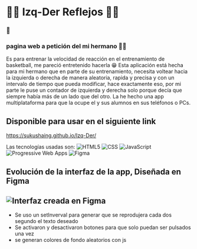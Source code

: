 # 🏃‍♀️ Izq-Der Reflejos 🏃‍♂️
### 🥇
### pagina web a petición del mi hermano 🤜🤛
Es para entrenar la velocidad de reacción en el entrenamiento de basketball, me pareció entretenido hacerla 😁
Esta aplicación está hecha para mi hermano que en parte de su entrenamiento, necesita voltear hacia la izquierda o derecha de manera aleatoria, rapida y precisa y con un intervalo de tiempo que pueda modificar, hace exactamente eso, por mi parte le puse un contador de izquierda y derecha solo porque decía que siempre había más de un lado que del otro. 
La he hecho una app multiplataforma para que la ocupe el y sus alumnos en sus teléfonos o PCs.

## Disponible para usar en el siguiente link
https://sukushaing.github.io/Izq-Der/

Las tecnologías usadas son:
![](https://lh3.googleusercontent.com/drive-viewer/AITFw-zTtDqB0lwGYpCsvUTaUH8Y9HyABWk6gs-pZ2aqWSUmO9ETQhU8jJ5He9u0s7t5YuOPcabU47hgl8AOlKW4INlKaiWsZQ=w1366-h695 "HTML5")  ![](https://lh3.googleusercontent.com/drive-viewer/AITFw-zOUjXxL9B9szlJ_ZGI7CmpE-1YKPmw2RFo2udNYTAdTULaxt68Cvv5ZyF1AnL3jRPXQ7O0Ux7-knYYSm_ewuXP6lswAQ=w1366-h695 "CSS")  ![](https://lh3.googleusercontent.com/drive-viewer/AITFw-zOpA_R-IwcIKtaItaFgvOWJvx5cbEKRYAiHegERZ_xhoLBfscGoBiMJp9ueSxkHXTwB2KD9nCxw5pQqBo_gHW-5RWphg=w1366-h695 "JavaScript")  ![](https://lh3.googleusercontent.com/drive-viewer/AITFw-xq8QrcKm7gBFsc8SjoQgrnG1YlLEDKamy8oJpAKHoNz2KV0eVNm42ZlaxF6eOZU2riTUP21Bja6pMutOEI-3rnldLW5g=w1366-h695 "Progressive Web Apps") ![](https://lh3.googleusercontent.com/drive-viewer/AITFw-wXNewo3T6kmSaFcXacT09debIwe2Hmq6aeb_tT_Ukofk2zR1Cnyx53vcdbFrSt30k0t_SLw3J8VPiO7f-BMLwlP6GmGQ=w1366-h695 "Figma")


## Evolución de la interfaz de la app, Diseñada en Figma
![](https://lh3.googleusercontent.com/drive-viewer/AITFw-xxi8ZqdZiS-kmsNnNU8Kpg-cgzHgYwBJ0kru7zkkQVfXdW8PFSeZYyK4wtrLgQGkRF9oyPgBLR76iF1hSHunwjii7y3Q=w1366-h695 "Interfaz creada en Figma")
----

- Se uso un setInverval para generar que se reprodujera cada dos segundo el texto deseado
- Se activaron y desactivaron botones para que solo puedan ser pulsados una vez
- se generan colores de fondo aleatorios con js
